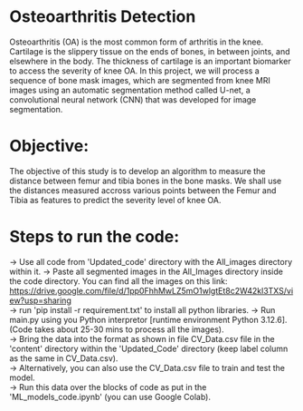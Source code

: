 # Osteoarthritis Detection
Osteoarthritis (OA) is the most common form of arthritis in the knee. Cartilage is the slippery tissue on the ends of bones, in between joints, and elsewhere in the body. The thickness of cartilage is an important biomarker to access the severity of knee OA. In this project, we will process a sequence of bone mask images, which are segmented from knee MRI images using an automatic segmentation method called U-net, a convolutional neural network (CNN) that was developed for image segmentation.

# Objective:
The objective of this study is to develop an algorithm to measure the distance between femur and tibia bones in the bone masks. We shall use the distances measured accross various points between the Femur and Tibia as features to predict the severity level of knee OA.

# Steps to run the code:
-> Use all code from 'Updated_code' directory with the All_images directory within it.
-> Paste all segmented images in the All_Images directory inside the code directory. You can find all the images on this link: https://drive.google.com/file/d/1pp0FhhMwLZ5mO1wlgtEt8c2W42kl3TXS/view?usp=sharing   
-> run 'pip install -r requirement.txt' to install all python libraries.
-> Run main.py using you Python interpretor [runtime environment Python 3.12.6]. (Code takes about 25-30 mins to process all the images).   
-> Bring the data into the format as shown in file CV_Data.csv file in the 'content' directory within the 'Updated_Code' directory (keep label column as the same in CV_Data.csv).  
-> Alternatively, you can also use the CV_Data.csv file to train and test the model.  
-> Run this data over the blocks of code as put in the 'ML_models_code.ipynb' (you can use Google Colab).



